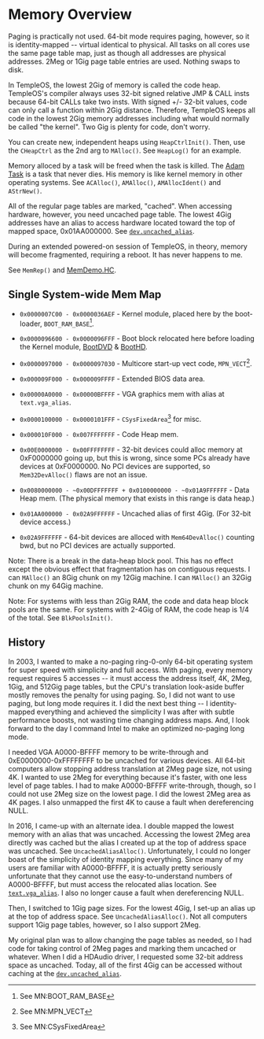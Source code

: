 # Memory Overview

Paging is practically not used. 64-bit mode requires paging, however, so it is identity-mapped -- virtual identical to physical. All tasks on all cores use the same page table map, just as though all addresses are physical addresses. 2Meg or 1Gig page table entries are used. Nothing swaps to disk.

In TempleOS, the lowest 2Gig of memory is called the code heap. TempleOS's compiler always uses 32-bit signed relative JMP & CALL insts because 64-bit CALLs take two insts. With signed +/- 32-bit values, code can only call a function within 2Gig distance. Therefore, TempleOS keeps all code in the lowest 2Gig memory addresses including what would normally be called "the kernel". Two Gig is plenty for code, don't worry.

You can create new, independent heaps using `HeapCtrlInit()`. Then, use the `CHeapCtrl` as the 2nd arg to `MAlloc()`. See `HeapLog()` for an example.

Memory alloced by a task will be freed when the task is killed. The [Adam Task](./Glossary.md) is a task that never dies. His memory is like kernel memory in other operating systems. See `ACAlloc()`, `AMAlloc()`, `AMAllocIdent()` and `AStrNew()`.

All of the regular page tables are marked, "cached". When accessing hardware, however, you need uncached page table. The lowest 4Gig addresses have an alias to access hardware located toward the top of mapped space, 0x01AA000000. See [`dev.uncached_alias`](https://github.com/cia-foundation/TempleOS/blob/c26482bb6ad3f80106d28504ec5db3c6a360732c/Kernel/KMain.HC).

During an extended powered-on session of TempleOS, in theory, memory will become fragmented, requiring a reboot. It has never happens to me.

See `MemRep()` and [MemDemo.HC](https://github.com/cia-foundation/TempleOS/blob/c26482bb6ad3f80106d28504ec5db3c6a360732c/Demo/MemDemo.HC).

## Single System-wide Mem Map

  - `0x0000007C00 - 0x0000036AEF` - Kernel module, placed here by the boot-loader, `BOOT_RAM_BASE`[^1].

  - `0x0000096600 - 0x0000096FFF` - Boot block relocated here before loading the Kernel module, [BootDVD](https://github.com/cia-foundation/TempleOS/blob/c26482bb6ad3f80106d28504ec5db3c6a360732c/Adam/Opt/Boot/BootDVD.HC) & [BootHD](https://github.com/cia-foundation/TempleOS/blob/c26482bb6ad3f80106d28504ec5db3c6a360732c/Adam/Opt/Boot/BootHD.HC).
  - `0x0000097000 - 0x0000097030` - Multicore start-up vect code, `MPN_VECT`[^2].
  - `0x000009F000 - 0x000009FFFF` - Extended BIOS data area.
  - `0x00000A0000 - 0x00000BFFFF` - VGA graphics mem with alias at `text.vga_alias`.
  - `0x0000100000 - 0x0000101FFF` - `CSysFixedArea`[^3] for misc.
  - `0x000010F000 - 0x007FFFFFFF` - Code Heap mem.
  - `0x00E0000000 - 0x00FFFFFFFF` - 32-bit devices could alloc memory at 0xF0000000 going up, but this is wrong, since some PCs already have devices at 0xF0000000. No PCI devices are supported, so `Mem32DevAlloc()` flaws are not an issue.
  - `0x0080000000 - ~0x00DFFFFFFF + 0x0100000000 - ~0x01A9FFFFFF` - Data Heap mem. (The physical memory that exists in this range is data heap.)
  - `0x01AA000000 - 0x02A9FFFFFF` - Uncached alias of first 4Gig. (For 32-bit device access.)
  - `0x02A9FFFFFF` - 64-bit devices are alloced with `Mem64DevAlloc()` counting bwd, but no PCI devices are actually supported.

Note: There is a break in the data-heap block pool. This has no effect except the obvious effect that fragmentation has on contiguous requests. I can `MAlloc()` an 8Gig chunk on my 12Gig machine. I can `MAlloc()` an 32Gig chunk on my 64Gig machine. 

Note: For systems with less than 2Gig RAM, the code and data heap block pools are the same. For systems with 2-4Gig of RAM, the code heap is 1/4 of the total. See `BlkPoolsInit()`.

## History

In 2003, I wanted to make a no-paging ring-0-only 64-bit operating system for super speed with simplicity and full access. With paging, every memory request requires 5 accesses -- it must access the address itself, 4K, 2Meg, 1Gig, and 512Gig page tables, but the CPU's translation look-aside buffer mostly removes the penalty for using paging. So, I did not want to use paging, but long mode requires it. I did the next best thing -- I identity-mapped everything and achieved the simplicity I was after with subtle performance boosts, not wasting time changing address maps. And, I look forward to the day I command Intel to make an optimized no-paging long mode.

I needed VGA A0000-BFFFF memory to be write-through and 0xE0000000-0xFFFFFFFF to be uncached for various devices. All 64-bit computers allow stopping address translation at 2Meg page size, not using 4K. I wanted to use 2Meg for everything because it's faster, with one less level of page tables. I had to make A0000-BFFFF write-through, though, so I could not use 2Meg size on the lowest page. I did the lowest 2Meg area as 4K pages. I also unmapped the first 4K to cause a fault when dereferencing NULL.

In 2016, I came-up with an alternate idea. I double mapped the lowest memory with an alias that was uncached. Accessing the lowest 2Meg area directly was cached but the alias I created up at the top of address space was uncached. See `UncachedAliasAlloc()`. Unfortunately, I could no longer boast of the simplicity of identity mapping everything. Since many of my users are familiar with A0000-BFFFF, it is actually pretty seriously unfortunate that they cannot use the easy-to-understand numbers of A0000-BFFFF, but must access the relocated alias location. See [`text.vga_alias`](https://github.com/cia-foundation/TempleOS/blob/c26482bb6ad3f80106d28504ec5db3c6a360732c/Kernel/KMain.HC). I also no longer cause a fault when dereferencing NULL.

Then, I switched to 1Gig page sizes. For the lowest 4Gig, I set-up an alias up at the top of address space. See `UncachedAliasAlloc()`. Not all computers support 1Gig page tables, however, so I also support 2Meg.

My original plan was to allow changing the page tables as needed, so I had code for taking control of 2Meg pages and marking them uncached or whatever. When I did a HDAudio driver, I requested some 32-bit address space as uncached. Today, all of the first 4Gig can be accessed without caching at the [`dev.uncached_alias`](https://github.com/cia-foundation/TempleOS/blob/c26482bb6ad3f80106d28504ec5db3c6a360732c/Kernel/KMain.HC).

[^1]: See MN:BOOT_RAM_BASE

[^2]: See MN:MPN_VECT

[^3]: See MN:CSysFixedArea
